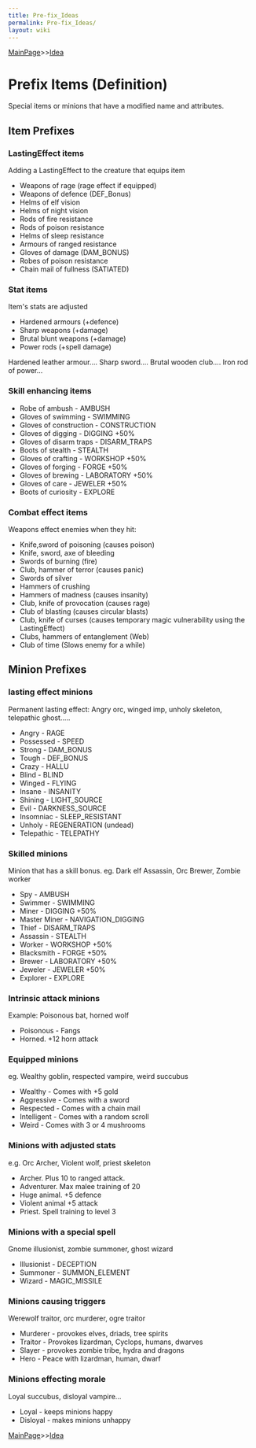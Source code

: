 ```yaml
---
title: Pre-fix_Ideas
permalink: Pre-fix_Ideas/
layout: wiki
---
```


[MainPage](/keeperrl_wiki/ "wikilink")>>[Idea](/keeperrl_wiki/Idea "wikilink")

Prefix Items (Definition)
=========================

Special items or minions that have a modified name and attributes.

Item Prefixes
-------------

### LastingEffect items

Adding a LastingEffect to the creature that equips item

-   Weapons of rage (rage effect if equipped)
-   Weapons of defence (DEF\_Bonus)
-   Helms of elf vision
-   Helms of night vision
-   Rods of fire resistance
-   Rods of poison resistance
-   Helms of sleep resistance
-   Armours of ranged resistance
-   Gloves of damage (DAM\_BONUS)
-   Robes of poison resistance
-   Chain mail of fullness (SATIATED)

### Stat items

Item's stats are adjusted

-   Hardened armours (+defence)
-   Sharp weapons (+damage)
-   Brutal blunt weapons (+damage)
-   Power rods (+spell damage)

Hardened leather armour.... Sharp sword.... Brutal wooden club.... Iron
rod of power...

### Skill enhancing items

-   Robe of ambush - AMBUSH
-   Gloves of swimming - SWIMMING
-   Gloves of construction - CONSTRUCTION
-   Gloves of digging - DIGGING +50%
-   Gloves of disarm traps - DISARM\_TRAPS
-   Boots of stealth - STEALTH
-   Gloves of crafting - WORKSHOP +50%
-   Gloves of forging - FORGE +50%
-   Gloves of brewing - LABORATORY +50%
-   Gloves of care - JEWELER +50%
-   Boots of curiosity - EXPLORE

### Combat effect items

Weapons effect enemies when they hit:

-   Knife,sword of poisoning (causes poison)
-   Knife, sword, axe of bleeding
-   Swords of burning (fire)
-   Club, hammer of terror (causes panic)
-   Swords of silver
-   Hammers of crushing
-   Hammers of madness (causes insanity)
-   Club, knife of provocation (causes rage)
-   Club of blasting (causes circular blasts)
-   Club, knife of curses (causes temporary magic vulnerability using
    the LastingEffect)
-   Clubs, hammers of entanglement (Web)
-   Club of time (Slows enemy for a while)

Minion Prefixes
---------------

### lasting effect minions

Permanent lasting effect: Angry orc, winged imp, unholy skeleton,
telepathic ghost.....

-   Angry - RAGE
-   Possessed - SPEED
-   Strong - DAM\_BONUS
-   Tough - DEF\_BONUS
-   Crazy - HALLU
-   Blind - BLIND
-   Winged - FLYING
-   Insane - INSANITY
-   Shining - LIGHT\_SOURCE
-   Evil - DARKNESS\_SOURCE
-   Insomniac - SLEEP\_RESISTANT
-   Unholy - REGENERATION (undead)
-   Telepathic - TELEPATHY

### Skilled minions

Minion that has a skill bonus. eg. Dark elf Assassin, Orc Brewer, Zombie
worker

-   Spy - AMBUSH
-   Swimmer - SWIMMING
-   Miner - DIGGING +50%
-   Master Miner - NAVIGATION\_DIGGING
-   Thief - DISARM\_TRAPS
-   Assassin - STEALTH
-   Worker - WORKSHOP +50%
-   Blacksmith - FORGE +50%
-   Brewer - LABORATORY +50%
-   Jeweler - JEWELER +50%
-   Explorer - EXPLORE

### Intrinsic attack minions

Example: Poisonous bat, horned wolf

-   Poisonous - Fangs
-   Horned. +12 horn attack

### Equipped minions

eg. Wealthy goblin, respected vampire, weird succubus

-   Wealthy - Comes with +5 gold
-   Aggressive - Comes with a sword
-   Respected - Comes with a chain mail
-   Intelligent - Comes with a random scroll
-   Weird - Comes with 3 or 4 mushrooms

### Minions with adjusted stats

e.g. Orc Archer, Violent wolf, priest skeleton

-   Archer. Plus 10 to ranged attack.
-   Adventurer. Max malee training of 20
-   Huge animal. +5 defence
-   Violent animal +5 attack
-   Priest. Spell training to level 3

### Minions with a special spell

Gnome illusionist, zombie summoner, ghost wizard

-   Illusionist - DECEPTION
-   Summoner - SUMMON\_ELEMENT
-   Wizard - MAGIC\_MISSILE

### Minions causing triggers

Werewolf traitor, orc murderer, ogre traitor

-   Murderer - provokes elves, driads, tree spirits
-   Traitor - Provokes lizardman, Cyclops, humans, dwarves
-   Slayer - provokes zombie tribe, hydra and dragons
-   Hero - Peace with lizardman, human, dwarf

### Minions effecting morale

Loyal succubus, disloyal vampire...

-   Loyal - keeps minions happy
-   Disloyal - makes minions unhappy

[MainPage](/keeperrl_wiki/ "wikilink")>>[Idea](/keeperrl_wiki/Idea "wikilink")

